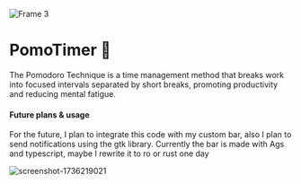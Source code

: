 ![Frame 3](https://github.com/user-attachments/assets/85dbf859-abbf-4dc3-a413-edc72e16561e)

# PomoTimer 🍅 
<!-- - A Golan![Uploading screenshot-1736219021.png…]()
g CLI Tool to help on getting work done! -->

The Pomodoro Technique is a time management method that breaks work into focused intervals separated by short breaks, promoting productivity and reducing mental fatigue.





#### Future plans & usage

For the future, I plan to integrate this code with my custom bar, also I plan to send notifications using the gtk library. Currently the bar is made with Ags and typescript, maybe I rewrite it to ro or rust one day

![screenshot-1736219021](https://github.com/user-attachments/assets/9fd9361c-ffe1-471c-a4a9-d13ccf2d65b4)
